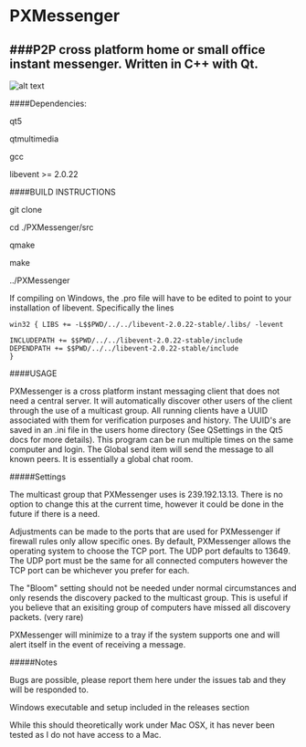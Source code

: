 # PXMessenger

###P2P cross platform home or small office instant messenger.  Written in C++ with Qt.
-------------

![alt text](http://i.imgur.com/ipp5QwT.png "PXMessenger")

####Dependencies:

qt5

qtmultimedia

gcc

libevent >= 2.0.22


####BUILD INSTRUCTIONS

git clone

cd ./PXMessenger/src

qmake

make

../PXMessenger

If compiling on Windows, the .pro file will have to be edited to point to your
installation of libevent.  Specifically the lines

```
win32 { LIBS += -L$$PWD/../../libevent-2.0.22-stable/.libs/ -levent

INCLUDEPATH += $$PWD/../../libevent-2.0.22-stable/include
DEPENDPATH += $$PWD/../../libevent-2.0.22-stable/include
}
```

####USAGE

PXMessenger is a cross platform instant messaging client that does not need a
central server.  It will automatically discover other users of the client
through the use of a multicast group.  All running clients have a UUID
associated with them for verification purposes and history.  The UUID's are
saved in an .ini file in the users home directory (See QSettings in the Qt5 docs
for more details).  This program can be run multiple times on the same computer
and login.  The Global send item will send the message to all known peers.  It
is essentially a global chat room.  

#####Settings

The multicast group that PXMessenger uses is 239.192.13.13.  There is no option
to change this at the current time, however it could be done in the future if
there is a need.

Adjustments can be made to the ports that are used for PXMessenger if firewall
rules only allow specific ones.  By default, PXMessenger allows the operating
system to choose the TCP port.  The UDP port defaults to 13649.  The UDP port
must be the same for all connected computers however the TCP port can be
whichever you prefer for each. 

The "Bloom" setting should not be needed under normal circumstances and only
resends the discovery packed to the multicast group.  This is useful if you
believe that an exisiting group of computers have missed all discovery packets.
(very rare)

PXMessenger will minimize to a tray if the system supports one and will alert
itself in the event of receiving a message.

#####Notes

Bugs are possible, please report them here under the issues tab and they will be
responded to.

Windows executable and setup included in the releases section

While this should theoretically work under Mac OSX, it has never been
tested as I do not have access to a Mac.
